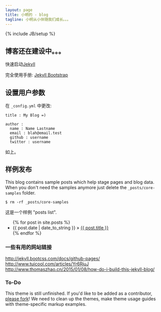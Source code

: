```yaml
---
layout: page
title: 小明的 - blog
tagline: 小明从小伴随我们成长。。。
---
```

{% include JB/setup %}
## 博客还在建设中。。。
快速启动[Jekyll ](http://jekyllbootstrap.com/usage/jekyll-quick-start.html)

完全使用手册: [Jekyll Bootstrap](http://jekyllbootstrap.com)

## 设置用户参数

在 `_config.yml` 中更改:
    
    title : My Blog =)
    
    author :
      name : Name Lastname
      email : blah@email.test
      github : username
      twitter : username

如上。
    
## 样例发布

This blog contains sample posts which help stage pages and blog data.
When you don't need the samples anymore just delete the `_posts/core-samples` folder.

    $ rm -rf _posts/core-samples

这是一个样例 "posts list".

<ul class="posts">
  {% for post in site.posts %}
    <li><span>{{ post.date | date_to_string }}</span> &raquo; <a href="{{ BASE_PATH }}{{ post.url }}">{{ post.title }}</a></li>
  {% endfor %}
</ul>

### 一些有用的网站链接

http://jekyll.bootcss.com/docs/github-pages/
http://www.tuicool.com/articles/Yr6RjuJ
http://www.thomaszhao.cn/2015/01/08/how-do-i-build-this-jekyll-blog/

### To-Do

This theme is still unfinished. If you'd like to be added as a contributor, [please fork](http://github.com/plusjade/jekyll-bootstrap)!
We need to clean up the themes, make theme usage guides with theme-specific markup examples.


